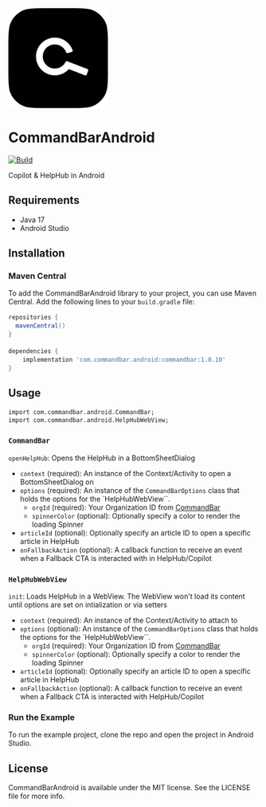 <img src="docs/img/CommandBar.png" alt="CommandBar Logo" width="200" height="200">

# CommandBarAndroid

[![Build](https://github.com/tryfoobar/CommandBarAndroid/actions/workflows/ci.yml/badge.svg)](https://github.com/tryfoobar/CommandBarAndroid/actions/workflows/ci.yml)

Copilot & HelpHub in Android

## Requirements

-   Java 17
-   Android Studio

## Installation

### Maven Central

To add the CommandBarAndroid library to your project, you can use Maven Central. Add the following lines to your `build.gradle` file:

```groovy
repositories {
  mavenCentral()
}

dependencies {
    implementation 'com.commandbar.android:commandbar:1.0.10'
}
```

## Usage

```
import com.commandbar.android.CommandBar;
import com.commandbar.android.HelpHubWebView;
```

### `CommandBar`

`openHelpHub`: Opens the HelpHub in a BottomSheetDialog

-   `context` (required): An instance of the Context/Activity to open a BottomSheetDialog on
-   `options` (required): An instance of the `CommandBarOptions` class that holds the options for the `HelpHubWebView``.
    -   `orgId` (required): Your Organization ID from [CommandBar](https://app.commandbar.com)
    -   `spinnerColor` (optional): Optionally specify a color to render the loading Spinner
-   `articleId` (optional): Optionally specify an article ID to open a specific article in HelpHub
-   `onFallbackAction` (optional): A callback function to receive an event when a Fallback CTA is interacted with in HelpHub/Copilot

### `HelpHubWebView`

`init`: Loads HelpHub in a WebView. The WebView won't load its content until options are set on intialization or via setters

-   `context` (required): An instance of the Context/Activity to attach to
-   `options` (optional): An instance of the `CommandBarOptions` class that holds the options for the `HelpHubWebView``.
    -   `orgId` (required): Your Organization ID from [CommandBar](https://app.commandbar.com)
    -   `spinnerColor` (optional): Optionally specify a color to render the loading Spinner
-   `articleId` (optional): Optionally specify an article ID to open a specific article in HelpHub
-   `onFallbackAction` (optional): A callback function to receive an event when a Fallback CTA is interacted with HelpHub/Copilot

### Run the Example

To run the example project, clone the repo and open the project in Android Studio.

## License

CommandBarAndroid is available under the MIT license. See the LICENSE file for more info.
